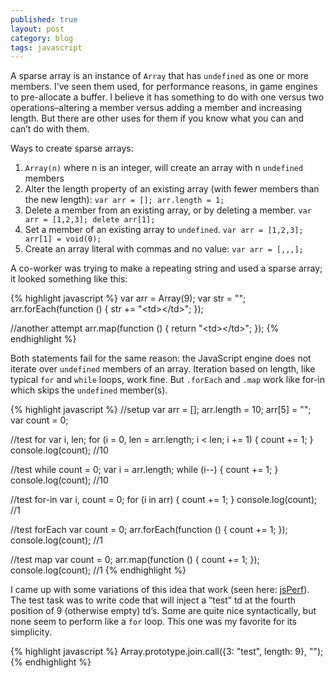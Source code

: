 ```yaml
---
published: true
layout: post
category: blog
tags: javascript
---
```


A sparse array is an instance of `Array` that has `undefined` as one or more members. I’ve seen them used, for performance reasons, in game engines to pre-allocate a buffer. I believe it has something to do with one versus two operations–altering a member versus adding a member and increasing length. But there are other uses for them if you know what you can and can’t do with them.

Ways to create sparse arrays:

1. `Array(n)` where n is an integer, will create an array with n `undefined` members
2. Alter the length property of an existing array (with fewer members than the new length): `var arr = []; arr.length = 1;`
3. Delete a member from an existing array, or by deleting a member. `var arr = [1,2,3]; delete arr[1];`
4. Set a member of an existing array to `undefined`. `var arr = [1,2,3]; arr[1] = void(0);`
5. Create an array literal with commas and no value: `var arr = [,,,];`

A co-worker was trying to make a repeating string and used a sparse array; it looked something like this:

{% highlight javascript %}
var arr = Array(9);
var str = ""; 
arr.forEach(function () {
    str += "\<td\>\<\/td\>";
});
 
//another attempt
arr.map(function () {
    return "\<td\>\<\/td\>";
});
{% endhighlight %}

Both statements fail for the same reason: the JavaScript engine does not iterate over `undefined` members of an array. Iteration based on length, like typical `for` and `while` loops, work fine. But `.forEach` and `.map` work like for-in which skips the `undefined` member(s).

{% highlight javascript %}
//setup
var arr = [];
arr.length = 10;
arr[5] = "";
var count = 0;
 
//test for
var i, len;
for (i = 0, len = arr.length; i < len; i += 1) {
    count += 1;
}
console.log(count); //10
 
//test while
count = 0;
var i = arr.length;
while (i--) {
    count += 1;
}
console.log(count); //10
 
//test for-in
var i, count = 0;
for (i in arr) {
    count += 1;
}
console.log(count); //1
 
//test forEach
var count = 0;
arr.forEach(function () {
    count += 1;
});
console.log(count); //1
 
//test map
var count = 0;
arr.map(function () {
    count += 1;
});
console.log(count); //1
{% endhighlight %}

I came up with some variations of this idea that work (seen here: [jsPerf](http://jsperf.com/build-mostly-empty-tds)). The test task was to write code that will inject a “test” td at the fourth position of 9 (otherwise empty) td’s. Some are quite nice syntactically, but none seem to perform like a `for` loop. This one was my favorite for its simplicity.

{% highlight javascript %}
Array.prototype.join.call({3: "<td>test</td>", length: 9}, "<td></td>");
{% endhighlight %}